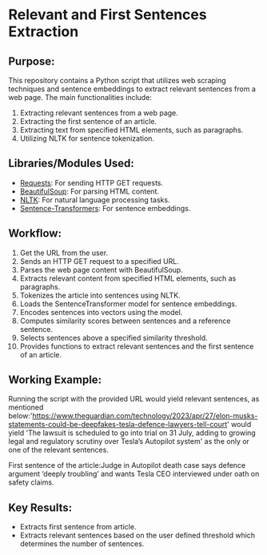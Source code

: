 # Relevant and First Sentences Extraction

## Purpose:
This repository contains a Python script that utilizes web scraping techniques and sentence embeddings to extract relevant sentences from a web page.
The main functionalities include:
1. Extracting relevant sentences from a web page.
2. Extracting the first sentence of an article.
3. Extracting text from specified HTML elements, such as paragraphs.
4. Utilizing NLTK for sentence tokenization.
  
## Libraries/Modules Used:
- [Requests](https://docs.python-requests.org/en/latest/): For sending HTTP GET requests.
- [BeautifulSoup](https://www.crummy.com/software/BeautifulSoup/bs4/doc/): For parsing HTML content.
- [NLTK](https://www.nltk.org/): For natural language processing tasks.
- [Sentence-Transformers](https://www.sbert.net/): For sentence embeddings.

## Workflow:
1. Get the URL from the user.
2. Sends an HTTP GET request to a specified URL.
3. Parses the web page content with BeautifulSoup.
4. Extracts relevant content from specified HTML elements, such as paragraphs.
5. Tokenizes the article into sentences using NLTK.
6. Loads the SentenceTransformer model for sentence embeddings.
7. Encodes sentences into vectors using the model.
8. Computes similarity scores between sentences and a reference sentence.
9. Selects sentences above a specified similarity threshold.
10. Provides functions to extract relevant sentences and the first sentence of an article.

## Working Example:
Running the script with the provided URL would yield relevant sentences, as mentioned below:'https://www.theguardian.com/technology/2023/apr/27/elon-musks-statements-could-be-deepfakes-tesla-defence-lawyers-tell-court' would yield 'The lawsuit is scheduled to go into trial on 31 July, adding to growing legal and regulatory scrutiny over Tesla’s Autopilot system' as the only or one of the relevant sentences.

First sentence of the article:Judge in Autopilot death case says defence argument ‘deeply troubling’ and wants Tesla CEO interviewed under oath on safety claims. 

## Key Results:
- Extracts first sentence from article.
- Extracts relevant sentences based on the user defined threshold which determines the number of sentences.


